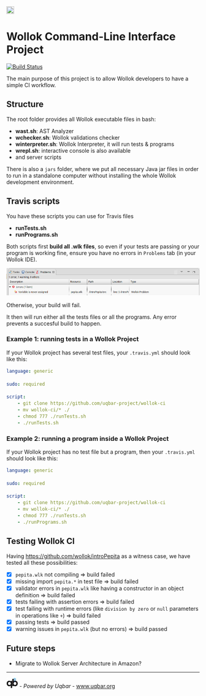 <image src="./images/wollokCLI.png" height="20%" width="20%"/>

# Wollok Command-Line Interface Project

[![Build Status](https://travis-ci.org/uqbar-project/wollok-ci.svg?branch=master)](https://travis-ci.org/uqbar-project/wollok-ci)

The main purpose of this project is to allow Wollok developers to have a simple CI workflow.

## Structure

The root folder provides all Wollok executable files in bash:

- **wast.sh**: AST Analyzer
- **wchecker.sh**: Wollok validations checker
- **winterpreter.sh**: Wollok Interpreter, it will run tests & programs
- **wrepl.sh**: interactive console is also available
- and server scripts

There is also a `jars` folder, where we put all necessary Java jar files in order to run in a standalone computer without installing the whole Wollok development environment.

## Travis scripts

You have these scripts you can use for Travis files

- **runTests.sh**
- **runPrograms.sh**

Both scripts first **build all .wlk files**, so even if your tests are passing or your program is working fine, ensure you have no errors in `Problems` tab (in your Wollok IDE).

![image](images/wollokProblems.png)

Otherwise, your build will fail.

It then will run either all the tests files or all the programs. Any error prevents a succesful build to happen.

### Example 1: running tests in a Wollok Project

If your Wollok project has several test files, your `.travis.yml` should look like this:

```yml
language: generic

sudo: required

script:
    - git clone https://github.com/uqbar-project/wollok-ci
    - mv wollok-ci/* ./
    - chmod 777 ./runTests.sh
    - ./runTests.sh
```

### Example 2: running a program inside a Wollok Project

If your Wollok project has no test file but a program, then your `.travis.yml` should look like this:

```yml
language: generic

sudo: required

script:
    - git clone https://github.com/uqbar-project/wollok-ci
    - mv wollok-ci/* ./
    - chmod 777 ./runTests.sh
    - ./runPrograms.sh
```

## Testing Wollok CI

Having https://github.com/wollok/introPepita as a witness case, we have tested all these possibilities:

- [x] `pepita.wlk` not compiling => build failed
- [x] missing import `pepita.*` in test file => build failed
- [x] validator errors in `pepita.wlk` like having a constructor in an object definition => build failed
- [x] tests failing with assertion errors => build failed
- [x] test failing with runtime errors (like `division by zero` or `null` parameters in operations like `+`) => build failed
- [x] passing tests => build passed
- [x] warning issues in `pepita.wlk` (but no errors) => build passed

## Future steps

- Migrate to Wollok Server Architecture in Amazon?

___

![](images/uqbar.jpg) -  _Powered by Uqbar_ - www.uqbar.org